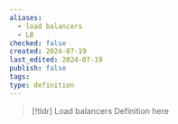 ```yaml
---
aliases:
  - load balancers
  - LB
checked: false
created: 2024-07-19
last_edited: 2024-07-19
publish: false
tags: 
type: definition
---
```

>[!tldr] Load balancers
>Definition here

